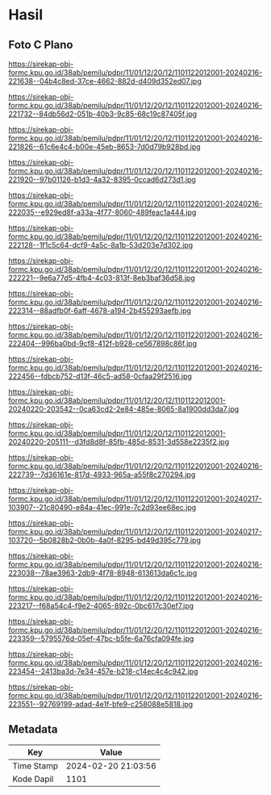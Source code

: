 # Hasil

## Foto C Plano

https://sirekap-obj-formc.kpu.go.id/38ab/pemilu/pdpr/11/01/12/20/12/1101122012001-20240216-221638--04b4c8ed-37ce-4662-882d-d409d352ed07.jpg

https://sirekap-obj-formc.kpu.go.id/38ab/pemilu/pdpr/11/01/12/20/12/1101122012001-20240216-221732--84db56d2-051b-40b3-9c85-68c19c87405f.jpg

https://sirekap-obj-formc.kpu.go.id/38ab/pemilu/pdpr/11/01/12/20/12/1101122012001-20240216-221826--61c6e4c4-b00e-45eb-8653-7d0d79b928bd.jpg

https://sirekap-obj-formc.kpu.go.id/38ab/pemilu/pdpr/11/01/12/20/12/1101122012001-20240216-221920--97b01126-b1d3-4a32-8395-0ccad6d273d1.jpg

https://sirekap-obj-formc.kpu.go.id/38ab/pemilu/pdpr/11/01/12/20/12/1101122012001-20240216-222035--e929ed8f-a33a-4f77-8060-489feac1a444.jpg

https://sirekap-obj-formc.kpu.go.id/38ab/pemilu/pdpr/11/01/12/20/12/1101122012001-20240216-222128--1f1c5c64-dcf9-4a5c-8a1b-53d203e7d302.jpg

https://sirekap-obj-formc.kpu.go.id/38ab/pemilu/pdpr/11/01/12/20/12/1101122012001-20240216-222221--9e6a77d5-4fb4-4c03-813f-8eb3baf36d58.jpg

https://sirekap-obj-formc.kpu.go.id/38ab/pemilu/pdpr/11/01/12/20/12/1101122012001-20240216-222314--88adfb0f-6aff-4678-a194-2b455293aefb.jpg

https://sirekap-obj-formc.kpu.go.id/38ab/pemilu/pdpr/11/01/12/20/12/1101122012001-20240216-222404--996ba0bd-9cf8-412f-b928-ce567898c86f.jpg

https://sirekap-obj-formc.kpu.go.id/38ab/pemilu/pdpr/11/01/12/20/12/1101122012001-20240216-222456--fdbcb752-d13f-46c5-ad58-0cfaa29f2516.jpg

https://sirekap-obj-formc.kpu.go.id/38ab/pemilu/pdpr/11/01/12/20/12/1101122012001-20240220-203542--0ca63cd2-2e84-485e-8065-8a1900dd3da7.jpg

https://sirekap-obj-formc.kpu.go.id/38ab/pemilu/pdpr/11/01/12/20/12/1101122012001-20240220-205111--d3fd8d8f-85fb-485d-8531-3d558e2235f2.jpg

https://sirekap-obj-formc.kpu.go.id/38ab/pemilu/pdpr/11/01/12/20/12/1101122012001-20240216-222739--7d36161e-817d-4933-965a-a55f8c270294.jpg

https://sirekap-obj-formc.kpu.go.id/38ab/pemilu/pdpr/11/01/12/20/12/1101122012001-20240217-103907--21c80490-e84a-41ec-991e-7c2d93ee68ec.jpg

https://sirekap-obj-formc.kpu.go.id/38ab/pemilu/pdpr/11/01/12/20/12/1101122012001-20240217-103720--5b0828b2-0b0b-4a0f-8295-bd49d395c779.jpg

https://sirekap-obj-formc.kpu.go.id/38ab/pemilu/pdpr/11/01/12/20/12/1101122012001-20240216-223038--78ae3963-2db9-4f78-8948-613613da6c1c.jpg

https://sirekap-obj-formc.kpu.go.id/38ab/pemilu/pdpr/11/01/12/20/12/1101122012001-20240216-223217--f68a54c4-f9e2-4065-892c-0bc617c30ef7.jpg

https://sirekap-obj-formc.kpu.go.id/38ab/pemilu/pdpr/11/01/12/20/12/1101122012001-20240216-223359--5795576d-05ef-47bc-b5fe-6a76cfa094fe.jpg

https://sirekap-obj-formc.kpu.go.id/38ab/pemilu/pdpr/11/01/12/20/12/1101122012001-20240216-223454--2413ba3d-7e34-457e-b218-c14ec4c4c942.jpg

https://sirekap-obj-formc.kpu.go.id/38ab/pemilu/pdpr/11/01/12/20/12/1101122012001-20240216-223551--92769199-adad-4e1f-bfe9-c258088e5818.jpg


## Metadata

| Key        | Value               |
| ---------- | ------------------- |
| Time Stamp | 2024-02-20 21:03:56 |
| Kode Dapil | 1101                |



